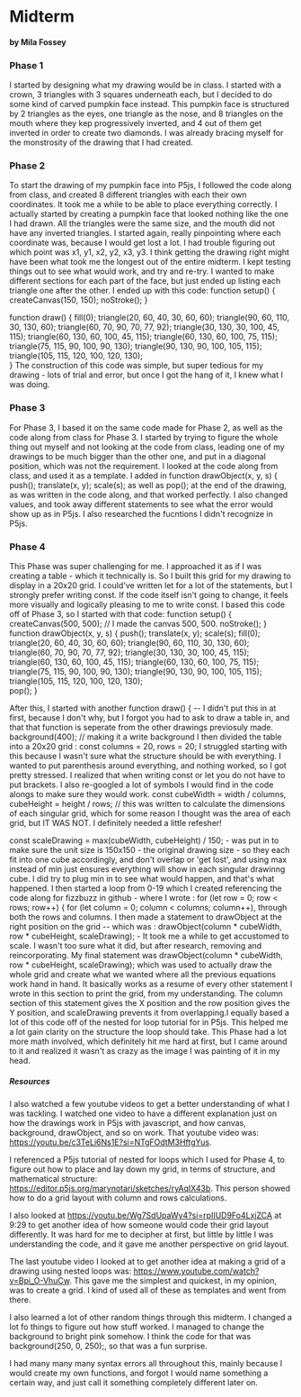 # Midterm 
#### by Mila Fossey

### Phase 1

I started by designing what my drawing would be in class. I started with a crown, 3 triangles with 3 squares underneath each, but I decided to do some kind of carved pumpkin face instead. This pumpkin face is structured by 2 triangles as the eyes, one triangle as the nose, and 8 triangles on the mouth where they kep progressively inverted, and 4 out of them get inverted in order to create two diamonds. I was already bracing myself for the monstrosity of the drawing that I had created.

### Phase 2

To start the drawing of my pumpkin face into P5js, I followed the code along from class, and created 8 different triangles with each their own coordinates. It took me a while to be able to place everything correctly. I actually started by creating a pumpkin face that looked nothing like the one I had drawn. All the triangles were the same size, and the mouth did not have any inverted triangles. I started again, really pinpointing where each coordinate was, because I would get lost a lot. I had trouble figuring out which point was x1, y1, x2, y2, x3, y3. I think getting the drawing right might have been what took me the longest out of the entire midterm. I kept testing things out to see what would work, and try and re-try. I wanted to make different sections for each part of the face, but just ended up listing each triangle one after the other. I ended up with this code:
function setup() {
  createCanvas(150, 150); 
  noStroke(); 
}

function draw() {
  fill(0); 
  triangle(20, 60, 40, 30, 60, 60); 
  triangle(90, 60, 110, 30, 130, 60);
  triangle(60, 70, 90, 70, 77, 92);
  triangle(30, 130, 30, 100, 45, 115);
  triangle(60, 130, 60, 100, 45, 115);
  triangle(60, 130, 60, 100, 75, 115);
  triangle(75, 115, 90, 100, 90, 130);
  triangle(90, 130, 90, 100, 105, 115);
  triangle(105, 115, 120, 100, 120, 130);  
}
The construction of this code was simple, but super tedious for my drawing - lots of trial and error, but once I got the hang of it, I knew what I was doing.

### Phase 3

For Phase 3, I based it on the same code made for Phase 2, as well as the code along from class for Phase 3. I started by trying to figure the whole thing out myself and not looking at the code from class, leading one of my drawings to be much bigger than the other one, and put in a diagonal position, which was not the requirement. I looked at the code along from class, and used it as a template. I added in 
function drawObject(x, y, s) {
  push();
  translate(x, y);
  scale(s);
  as well as pop(); at the end of the drawing, as was written in the code along, and that worked perfectly. I also changed values, and took away different statements to see what the error would show up as in P5js. I also researched the fucntions I didn't recognize in P5js.
  
### Phase 4

This Phase was super challenging for me. I approached it as if I was creating a table - which it technically is. So I built this grid for my drawing to display in a 20x20 grid. I could've written let for a lot of the statements, but I strongly prefer writing const. If the code itself isn't going to change, it feels more visually and logically pleasing to me to write const.
I based this code off of Phase 3, so I started with that code:
function setup() {
  createCanvas(500, 500); // I made the canvas 500, 500.
  noStroke(); 
}
function drawObject(x, y, s) {
  push();
  translate(x, y);
  scale(s);
  fill(0); 
  triangle(20, 60, 40, 30, 60, 60); 
  triangle(90, 60, 110, 30, 130, 60);
  triangle(60, 70, 90, 70, 77, 92);
  triangle(30, 130, 30, 100, 45, 115);
  triangle(60, 130, 60, 100, 45, 115);
  triangle(60, 130, 60, 100, 75, 115);
  triangle(75, 115, 90, 100, 90, 130);
  triangle(90, 130, 90, 100, 105, 115);
  triangle(105, 115, 120, 100, 120, 130);  
  pop();
}

After this, I started with another 
function draw() { -- I didn't put this in at first, because I don't why, but I forgot you had to ask to draw a table in, and that that function is seperate from the other drawings previosuly made.
  background(400); // making it a write background
    I then divided the table into a 20x20 grid :  const columns = 20, rows = 20;
  I struggled starting with this because I wasn't sure what the structure should be with everything. I wanted to put parenthesis around everything, and nothing worked, so I got pretty stressed. I realized that when writing const or let you do not have to put brackets. I also re-googled a lot of symbols I would find in the code alongs to make sure they would work.
   const cubeWidth = width / columns, cubeHeight = height / rows; // this was written to calculate the dimensions of each singular grid, which for some reason I thought was the area of each grid, but IT WAS NOT. I definitely needed a little refesher!
  
 const scaleDrawing = max(cubeWidth, cubeHeight) / 150; - was put in to make sure the unit size is 150x150 - the original drawing size - so they each fit into one cube accordingly, and don't overlap or 'get lost', and using max instead of min just ensures everything will show in each singular drawinng cube. I did try to plug min in to see what would happen, and that's what happened.
  I then started a loop from 0-19 which I created referencing the code along for fizzbuzz in github - where I wrote :  for (let row = 0; row < rows; row++) {
 for (let column = 0; column < columns; column++), through both the rows and columns.
I then made a statement to drawObject at the right position on the grid -- which was :  drawObject(column * cubeWidth, row * cubeHeight, scaleDrawing); - It took me a while to get accustomed to scale. I wasn't too sure what it did, but after research, removing and reincorporating.
My final statement was drawObject(column * cubeWidth, row * cubeHeight, scaleDrawing); which was used to actually draw the whole grid and create what we wanted where all the previous equations work hand in hand. It basically works as a resume of every other statement I wrote in this section to print the grid, from my understanding. The column section of this statement gives the X position and the row position gives the Y position, and scaleDrawing prevents it from overlapping.I equally based a lot of this code off of the nested for loop tutorial for in P5js. This helped me a lot gain clarity on the structure the loop should take. This Phase had a lot more math involved, which definitely hit me hard at first, but I came around to it and realized it wasn't as crazy as the image I was painting of it in my head.

##### Resources
I also watched a few youtube videos to get a better understanding of what I was tackling. I watched one video to have a different explanation just on how the drawings work in P5js with javascript, and how canvas, background, drawObject, and so on work. That youtube video was: https://youtu.be/c3TeLi6Ns1E?si=NTgFOdtM3HftgYus.

I referenced a P5js tutorial of nested for loops which I used for Phase 4, to figure out how to place and lay down my grid, in terms of structure, and mathematical structure: https://editor.p5js.org/marynotari/sketches/ryAqIX43b. This person showed how to do a grid layout with column and rows calculations.

I also looked at https://youtu.be/Wg7SdUpaWy4?si=rpIIUD9Fo4LxjZCA at 9:29 to get another idea of how someone would code their grid layout differently. It was hard for me to decipher at first, but little by little I was understanding the code, and it gave me another perspective on grid layout.

The last youtube video I looked at to get another idea at making a grid of a drawing using nested loops was: https://www.youtube.com/watch?v=Bpi_O-VhuCw. This gave me the simplest and quickest, in my opinion, was to create a grid. I kind of used all of these as templates and went from there. 



I also learned a lot of other random things through this midterm. I changed a lot fo things to figure out how stuff worked. I managed to change the background to bright pink somehow. I think the code for that was background(250, 0, 250);, so that was a fun surprise.

I had many many many syntax errors all throughout this, mainly because I would create my own functions, and forgot I would name something a certain way, and just call it something completely different later on.